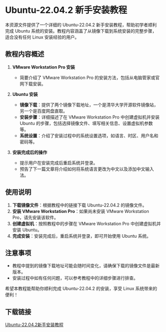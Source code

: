 # Ubuntu-22.04.2 新手安装教程

本资源文件提供了一个详细的 Ubuntu-22.04.2 新手安装教程，帮助初学者顺利完成 Ubuntu 系统的安装。教程内容涵盖了从镜像下载到系统安装的完整步骤，适合没有任何 Linux 安装经验的用户。

## 教程内容概述

1. **VMware Workstation Pro 安装**
   - 简要介绍了 VMware Workstation Pro 的安装方法，包括从电脑管家或官网下载安装。

2. **Ubuntu 安装**
   - **镜像下载**：提供了两个镜像下载地址，一个是清华大学开源软件镜像站，另一个是百度网盘直取。
   - **安装步骤**：详细描述了在 VMware Workstation Pro 中创建虚拟机并安装 Ubuntu 的步骤，包括选择镜像文件、填写相关信息、设置虚拟机参数等。
   - **系统设置**：介绍了安装过程中的系统设置选项，如语言、时区、用户名和密码等。

3. **安装完成后的操作**
   - 提示用户在安装完成后重启系统并登录。
   - 预告了下一篇文章将介绍如何将系统语言更改为中文以及添加中文输入法。

## 使用说明

1. **下载镜像文件**：根据教程中的链接下载 Ubuntu-22.04.2 的镜像文件。
2. **安装 VMware Workstation Pro**：如果尚未安装 VMware Workstation Pro，请先安装该软件。
3. **创建虚拟机**：按照教程中的步骤在 VMware Workstation Pro 中创建虚拟机并安装 Ubuntu。
4. **完成安装**：安装完成后，重启系统并登录，即可开始使用 Ubuntu 系统。

## 注意事项

- 教程中提到的镜像下载地址可能会随时间变化，请确保下载的镜像文件是最新版本。
- 安装过程中如有任何问题，可以参考教程中的详细步骤进行排查。

希望本教程能帮助你顺利完成 Ubuntu-22.04.2 的安装，享受 Linux 系统带来的便利！

## 下载链接

[Ubuntu-22.04.2新手安装教程](https://pan.quark.cn/s/100f4a93beeb)